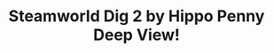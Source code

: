 ---
title: Steamworld Dig 2 by Hippo Penny Deep View!
layout: scoredetail
permalink: /meta-score/steamworld-dig-2
header:
  teaser: /assets/images/steamworld-dig-2.jpg
  video:
    id: szdDQIRxC0w
    provider: youtube
---